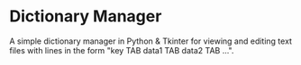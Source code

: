 # Dictionary Manager

A simple dictionary manager in Python & Tkinter for viewing and editing text files with lines in the form "key TAB data1 TAB data2 TAB ...".

